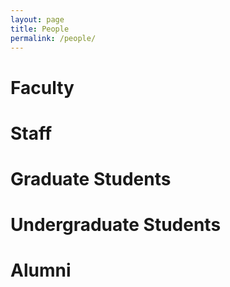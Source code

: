 ```yaml
---
layout: page
title: People
permalink: /people/
---
```

# Faculty

# Staff

# Graduate Students

# Undergraduate Students

# Alumni
